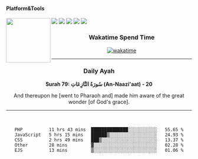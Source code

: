 #### Platform&Tools

[![](https://img.shields.io/badge/-NPM-cb3837?style=flat-square&logo=npm&logoColor=white)](https://npmjs.com/)
[![](https://img.shields.io/badge/PHP-777BB4?style=flat-square&logo=php&logoColor=white)](https://nodejs.org/)
[![](https://img.shields.io/badge/Julia-9558B2?style=flat-square&logo=julia&logoColor=white)](https://nodejs.org/)
<img src="https://avatars.githubusercontent.com/u/31664438?v=4" width="120" align="left">
[![](https://img.shields.io/badge/-Node.js-43853d?style=flat-square&logo=node.js&logoColor=ffffff)](https://nodejs.org/)
[![](https://img.shields.io/badge/Visual_Studio_Code-0078D4?style=flat-square&logo=visual%20studio%20code&logoColor=white)](https://nodejs.org/)

<center>
  
### Wakatime Spend Time 
  
[![wakatime](https://wakatime.com/badge/user/87646243-158a-4241-a3cb-668e1fa2dbb8.svg)](https://wakatime.com/@87646243-158a-4241-a3cb-668e1fa2dbb8)
               

_______ 
### Daily Ayah

<!--START_SECTION:quran-->

**Surah 79: سُورَةُ النَّازِعَاتِ (An-Naazi'aat) - 20**

And thereupon he [went to Pharaoh and] made him aware of the great wonder [of God's grace].
 <!--END_SECTION:quran-->

  
                       
                                             
_______

&nbsp;&nbsp;     &nbsp;&nbsp;    &nbsp;&nbsp;   &nbsp;&nbsp;
 
<!--START_SECTION:waka-->

```text
PHP          11 hrs 43 mins  ██████████████░░░░░░░░░░░   55.65 %
JavaScript   5 hrs 15 mins   ██████▒░░░░░░░░░░░░░░░░░░   24.93 %
CSS          2 hrs 49 mins   ███▒░░░░░░░░░░░░░░░░░░░░░   13.37 %
Other        28 mins         ▓░░░░░░░░░░░░░░░░░░░░░░░░   02.28 %
EJS          13 mins         ▒░░░░░░░░░░░░░░░░░░░░░░░░   01.06 %
```

<!--END_SECTION:waka-->
